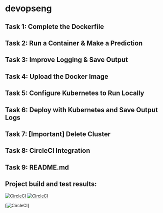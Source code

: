 # devopseng
## Task 1: Complete the Dockerfile
## Task 2: Run a Container & Make a Prediction
## Task 3: Improve Logging & Save Output
## Task 4: Upload the Docker Image
## Task 5: Configure Kubernetes to Run Locally
## Task 6: Deploy with Kubernetes and Save Output Logs
## Task 7: [Important] Delete Cluster
## Task 8: CircleCI Integration
## Task 9: README.md


## Project build and test results:
[![CircleCI](https://circleci.com/github/davincizhao/devopseng.svg?style=shield&circle-token=76e778080e208d38abb612c5142f3cc01f721a15)](<https://app.circleci.com/pipelines/github/davincizhao/devopseng/7/workflows/e459b683-7bc6-4ff5-a175-4a6890c9c04c/jobs/12>)
[![CircleCI](https://app.circleci.com/github/davincizhao/devopseng/davincizhao-patch-1?style=shield)](https://app.circleci.com/pipelines/github/davincizhao/devopseng/7/workflows/e459b683-7bc6-4ff5-a175-4a6890c9c04c/jobs/12)


[![CircleCI](https://circleci.com/github/davincizhao/devopseng/tree/davincizhao-patch-1.svg?style=svg)]

